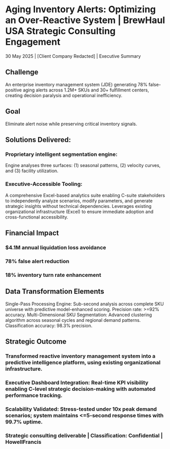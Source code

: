 # Aging Inventory Alerts: Optimizing an Over-Reactive System | BrewHaul USA Strategic Consulting Engagement
30 May 2025 | [Client Company Redacted] | Executive Summary

## Challenge
An enterprise inventory management system (JDE) generating 78% false-positive aging alerts across 1.2M+ SKUs and 30+ fulfillment centers, creating decision paralysis and operational inefficiency. 

## Goal
Eliminate alert noise while preserving critical inventory signals. 

## Solutions Delivered:
### Proprietary intelligent segmentation engine: 
Engine analyses three surfaces: (1) seasonal patterns,  (2) velocity curves, and (3) facility utilization. 
### Executive-Accessible Tooling: 
A comprehensive Excel-based analytics suite enabling C-suite stakeholders to independently analyze scenarios, modify parameters, and generate strategic insights without technical dependencies. Leverages existing organizational infrastructure (Excel) to ensure immediate adoption and cross-functional accessibility.

## Financial Impact
### $4.1M annual liquidation loss avoidance
### 78% false alert reduction
### 18% inventory turn rate enhancement

## Data Transformation Elements
Single-Pass Processing Engine: Sub-second analysis across complete SKU universe with predictive model-enhanced scoring. Precision rate: >=92% accuracy.
Multi-Dimensional SKU Segmentation: Advanced clustering algorithm across seasonal cycles and regional demand patterns. Classification accuracy: 98.3% precision.

## Strategic Outcome
### Transformed reactive inventory management system into a predictive intelligence platform, using existing organizational infrastructure.
### Executive Dashboard Integration: Real-time KPI visibility enabling C-level strategic decision-making with automated performance tracking.
### Scalability Validated: Stress-tested under 10x peak demand scenarios; system maintains <=5-second response times with 99.7% uptime.

### Strategic consulting deliverable | Classification: Confidential | HowellFrancis
